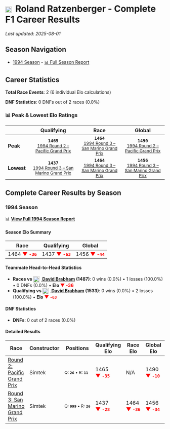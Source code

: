 # <img src="https://upload.wikimedia.org/wikipedia/commons/4/41/Flag_of_Austria.svg" alt="Austria" width="20" height="auto" style="vertical-align: middle; margin-right: 5px;" onerror="this.outerHTML='🇦🇹'; this.style.marginRight='5px';"/> Roland Ratzenberger - Complete F1 Career Results

*Last updated: 2025-08-01*

## Season Navigation

- [1994 Season](#1994-season) - [📊 Full Season Report](../seasons/1994-season-report)

## Career Statistics

**Total Race Events**: 2 (6 individual Elo calculations)

**DNF Statistics**: 0 DNFs out of 2 races (0.0%)

### 📊 Peak & Lowest Elo Ratings

| &nbsp; | Qualifying | Race | Global |
|-------|------------|------|--------|
| **Peak** | <center>**`1465`**<br/><small>[1994 Round 2 – Pacific Grand Prix](../seasons/1994-season-report#round-2-pacific-grand-prix)</small></center> | <center>**`1464`**<br/><small>[1994 Round 3 – San Marino Grand Prix](../seasons/1994-season-report#round-3-san-marino-grand-prix)</small></center> | <center>**`1490`**<br/><small>[1994 Round 2 – Pacific Grand Prix](../seasons/1994-season-report#round-2-pacific-grand-prix)</small></center> |
| **Lowest** | <center>**`1437`**<br/><small>[1994 Round 3 – San Marino Grand Prix](../seasons/1994-season-report#round-3-san-marino-grand-prix)</small></center> | <center>**`1464`**<br/><small>[1994 Round 3 – San Marino Grand Prix](../seasons/1994-season-report#round-3-san-marino-grand-prix)</small></center> | <center>**`1456`**<br/><small>[1994 Round 3 – San Marino Grand Prix](../seasons/1994-season-report#round-3-san-marino-grand-prix)</small></center> |


## Complete Career Results by Season

### 1994 Season

📊 **[View Full 1994 Season Report](../seasons/1994-season-report)**

#### Season Elo Summary

| Race | Qualifying | Global |
|------|------------|--------|
| 1464 **<span style="color: red;">▼&nbsp;`-36`</span>** | 1437 **<span style="color: red;">▼&nbsp;`-63`</span>** | 1456 **<span style="color: red;">▼&nbsp;`-44`</span>** |

#### Teammate Head-to-Head Statistics

- **Races vs [<img src="https://upload.wikimedia.org/wikipedia/commons/8/88/Flag_of_Australia_%28converted%29.svg" alt="Australia" width="20" height="auto" style="vertical-align: middle; margin-right: 5px;" onerror="this.outerHTML='🇦🇺'; this.style.marginRight='5px';"/> David Brabham](david-brabham) (1487)**: 0 wins (0.0%) • 1 losses (100.0%) • 0 DNFs (0.0%) • **Elo <span style="color: red;">▼&nbsp;-36</span>**
- **Qualifying vs [<img src="https://upload.wikimedia.org/wikipedia/commons/8/88/Flag_of_Australia_%28converted%29.svg" alt="Australia" width="20" height="auto" style="vertical-align: middle; margin-right: 5px;" onerror="this.outerHTML='🇦🇺'; this.style.marginRight='5px';"/> David Brabham](david-brabham) (1533)**: 0 wins (0.0%) • 2 losses (100.0%) • **Elo <span style="color: red;">▼&nbsp;`-63`</span>**

#### DNF Statistics

- **DNFs**: 0 out of 2 races (0.0%)

#### Detailed Results

| Race | Constructor | Positions | Qualifying Elo | Race Elo | Global Elo | Teammate |
|------|-------------|-----------|----------------|----------|------------|----------|
| [Round 2: Pacific Grand Prix](../seasons/1994-season-report#round-2-pacific-grand-prix) | Simtek | <small>Q:&nbsp;**`26`**&nbsp;•&nbsp;R:&nbsp;**`11`**</small> | 1465 **<span style="color: red;">▼&nbsp;`-35`</span>** | N/A | 1490 **<span style="color: red;">▼&nbsp;`-10`</span>** | [<img src="https://upload.wikimedia.org/wikipedia/commons/8/88/Flag_of_Australia_%28converted%29.svg" alt="Australia" width="20" height="auto" style="vertical-align: middle; margin-right: 5px;" onerror="this.outerHTML='🇦🇺'; this.style.marginRight='5px';"/> David Brabham](david-brabham)<br/><small>Q:&nbsp;**`25`**&nbsp;•&nbsp;R:&nbsp;**`DNF`**</small> |
| [Round 3: San Marino Grand Prix](../seasons/1994-season-report#round-3-san-marino-grand-prix) | Simtek | <small>Q:&nbsp;**`999`**&nbsp;•&nbsp;R:&nbsp;**`26`**</small> | 1437 **<span style="color: red;">▼&nbsp;`-28`</span>** | 1464 **<span style="color: red;">▼&nbsp;`-36`</span>** | 1456 **<span style="color: red;">▼&nbsp;`-34`</span>** | [<img src="https://upload.wikimedia.org/wikipedia/commons/8/88/Flag_of_Australia_%28converted%29.svg" alt="Australia" width="20" height="auto" style="vertical-align: middle; margin-right: 5px;" onerror="this.outerHTML='🇦🇺'; this.style.marginRight='5px';"/> David Brabham](david-brabham)<br/><small>Q:&nbsp;**`24`**&nbsp;•&nbsp;R:&nbsp;**`18`**</small> |

